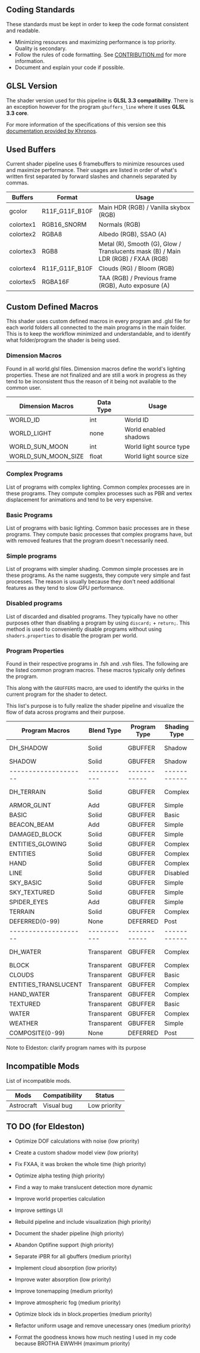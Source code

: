 ## Coding Standards
   These standards must be kept in order to keep the code format consistent and readable.

* Minimizing resources and maximizing performance is top priority. Quality is secondary.
* Follow the rules of code formatting. See [CONTRIBUTION.md](CONTRIBUTION.md) for more information.
* Document and explain your code if possible.

## GLSL Version
   The shader version used for this pipeline is **GLSL 3.3 compatibility**. There is an exception however for the program `gbuffers_line` where it uses **GLSL 3.3 core**.

   For more information of the specifications of this version see this [documentation provided by Khronos](https://registry.khronos.org/OpenGL/specs/gl/GLSLangSpec.3.30.pdf).

## Used Buffers
   Current shader pipeline uses 6 framebuffers to minimize resources used and maximize performance. Their usages are listed in order of what's written first separated by forward slashes and channels separated by commas.

| Buffers   | Format         | Usage                                                                             |
| --------- | -------------- | --------------------------------------------------------------------------------- |
| gcolor    | R11F_G11F_B10F | Main HDR (RGB) / Vanilla skybox (RGB)                                             |
| colortex1 | RGB16_SNORM    | Normals (RGB)                                                                     |
| colortex2 | RGBA8          | Albedo (RGB), SSAO (A)                                                            |
| colortex3 | RGB8           | Metal (R), Smooth (G), Glow / Translucents mask (B) / Main LDR (RGB) / FXAA (RGB) |
| colortex4 | R11F_G11F_B10F | Clouds (RG) / Bloom (RGB)                                                         |
| colortex5 | RGBA16F        | TAA (RGB) / Previous frame (RGB), Auto exposure (A)                               |

## Custom Defined Macros
   This shader uses custom defined macros in every program and .glsl file for each world folders all connected to the main programs in the main folder. This is to keep the workflow minimized and understandable, and to identify what folder/program the shader is being used.

### Dimension Macros
   Found in all world.glsl files. Dimension macros define the world's lighting properties. These are not finalized and are still a work in progress as they tend to be inconsistent thus the reason of it being not available to the common user.

| Dimension Macros    | Data Type | Usage                   |
| ------------------- | --------- | ----------------------- |
| WORLD_ID            | int       | World ID                |
| WORLD_LIGHT         | none      | World enabled shadows   |
| WORLD_SUN_MOON      | int       | World light source type |
| WORLD_SUN_MOON_SIZE | float     | World light source size |

### Complex Programs
   List of programs with complex lighting. Common complex processes are in these programs. They compute complex processes such as PBR and vertex displacement for animations and tend to be very expensive.

### Basic Programs
   List of programs with basic lighting. Common basic processes are in these programs. They compute basic processes that complex programs have, but with removed features that the program doesn't necessarily need.

### Simple programs
   List of programs with simpler shading. Common simple processes are in these programs. As the name suggests, they compute very simple and fast processes. The reason is usually because they don't need additional features as they tend to slow GPU performance.

### Disabled programs
   List of discarded and disabled programs. They typically have no other purposes other than disabling a program by using `discard;` + `return;`. This method is used to conveniently disable programs without using `shaders.properties` to disable the program per world.

### Program Properties
   Found in their respective programs in .fsh and .vsh files. The following are the listed common program macros. These macros typically only defines the program.

   This along with the `GBUFFERS` macro, are used to identify the quirks in the current program for the shader to detect.

   This list's purpose is to fully realize the shader pipeline and visualize the flow of data across programs and their purpose.

| Program Macros       | Blend Type  | Program Type | Shading Type | Usage            |
| -------------------- | ----------- | ------------ | ------------ | ---------------- |
| DH_SHADOW            | Solid       | GBUFFER      | Shadow       | Distant Horizons |
| SHADOW               | Solid       | GBUFFER      | Shadow       | Iris/Optifine    |
| -------------------- | ----------- | ------------ | ------------ | ---------------- |
| DH_TERRAIN           | Solid       | GBUFFER      | Complex      | Distant Horizons |
| ARMOR_GLINT          | Add         | GBUFFER      | Simple       | Iris/Optifine    |
| BASIC                | Solid       | GBUFFER      | Basic        | Iris/Optifine    |
| BEACON_BEAM          | Add         | GBUFFER      | Simple       | Iris/Optifine    |
| DAMAGED_BLOCK        | Solid       | GBUFFER      | Simple       | Iris/Optifine    |
| ENTITIES_GLOWING     | Solid       | GBUFFER      | Complex      | Optifine         |
| ENTITIES             | Solid       | GBUFFER      | Complex      | Iris/Optifine    |
| HAND                 | Solid       | GBUFFER      | Complex      | Iris/Optifine    |
| LINE                 | Solid       | GBUFFER      | Disabled     | Iris/Optifine    |
| SKY_BASIC            | Solid       | GBUFFER      | Simple       | Iris/Optifine    |
| SKY_TEXTURED         | Solid       | GBUFFER      | Simple       | Iris/Optifine    |
| SPIDER_EYES          | Add         | GBUFFER      | Simple       | Iris/Optifine    |
| TERRAIN              | Solid       | GBUFFER      | Complex      | Iris/Optifine    |
| DEFERRED(0-99)       | None        | DEFERRED     | Post         | Iris/Optifine    |
| -------------------- | ----------- | ------------ | ------------ | ---------------- |
| DH_WATER             | Transparent | GBUFFER      | Complex      | Distant Horizons |
| BLOCK                | Transparent | GBUFFER      | Complex      | Iris/Optifine    |
| CLOUDS               | Transparent | GBUFFER      | Basic        | Iris/Optifine    |
| ENTITIES_TRANSLUCENT | Transparent | GBUFFER      | Complex      | Iris             |
| HAND_WATER           | Transparent | GBUFFER      | Complex      | Iris/Optifine    |
| TEXTURED             | Transparent | GBUFFER      | Basic        | Iris/Optifine    |
| WATER                | Transparent | GBUFFER      | Complex      | Iris/Optifine    |
| WEATHER              | Transparent | GBUFFER      | Simple       | Iris/Optifine    |
| COMPOSITE(0-99)      | None        | DEFERRED     | Post         | Iris/Optifine    |

Note to Eldeston: clarify program names with its purpose

## Incompatible Mods
   List of incompatible mods.

| Mods       | Compatibility | Status       |
| ---------- | ------------- | ------------ |
| Astrocraft | Visual bug    | Low priority |

## TO DO (for Eldeston)
* Optimize DOF calculations with noise (low priority)
* Create a custom shadow model view (low priority)
* Fix FXAA, it was broken the whole time (high priority)
* Optimize alpha testing (high priority)

* Find a way to make translucent detection more dynamic

* Improve world properties calculation
* Improve settings UI

* Rebuild pipeline and include visualization (high priority)
* Document the shader pipeline (high priority)
* Abandon Optifine support (high priority)

* Separate iPBR for all gbuffers (medium priority)

* Implement cloud absorption (low priority)
* Improve water absorption (low priority)
* Improve tonemapping (medium priority)
* Improve atmospheric fog (medium priority)

* Optimize block ids in block.properties (medium priority)
* Refactor uniform usage and remove unecessary ones (medium priority)
* Format the goodness knows how much nesting I used in my code because BROTHA EWWHH (maximum priority)